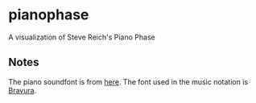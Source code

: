 # pianophase

A visualization of Steve Reich's Piano Phase

## Notes

The piano soundfont is from [here](https://freepats.zenvoid.org/Piano/acoustic-grand-piano.html).
The font used in the music notation is [Bravura](https://github.com/steinbergmedia/bravura).
